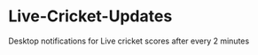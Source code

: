# Live-Cricket-Updates
Desktop notifications for Live cricket scores after every 2 minutes









 

